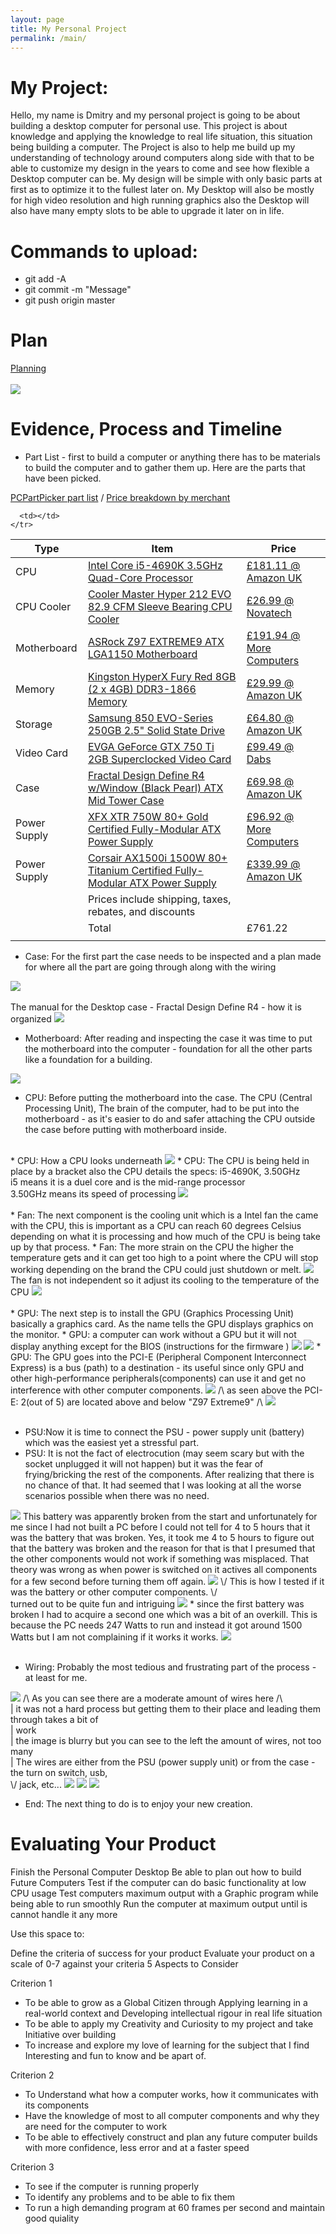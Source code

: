 ```yaml
---
layout: page
title: My Personal Project
permalink: /main/
---
```


# My Project:
Hello, my name is Dmitry and my personal project is going to be about building a desktop computer for personal use.
This project is about knowledge and applying the knowledge to real life situation, this situation being building a computer. The Project is also to help me build up my understanding of technology around computers along side with that to be able to customize my design in the years to come and see how flexible a Desktop computer can be. My design will be simple with only basic parts at first as to optimize it to the fullest later on. My Desktop will also be mostly for high video resolution and high running graphics also the Desktop will also have many empty slots to be able to upgrade it later on in life.


# Commands to upload:
* git add -A
* git commit -m "Message"
* git push origin master

# Plan
<a href="https://docs.google.com/document/d/1Q5sc9nASeDjAiL0NYgsWqgcm7UP-VyCEq-u_ditCe9M/edit">Planning</a>
<br><br>
<img src="/images/swag.jpg">

# Evidence, Process and Timeline
* Part List - first to build a computer or anything there has to be materials to build the computer and to gather them up. Here are the parts that have been picked.

<a href="http://uk.pcpartpicker.com/p/bwxCGX">PCPartPicker part list</a> / <a href="http://uk.pcpartpicker.com/p/bwxCGX/by_merchant/">Price breakdown by merchant</a>
<table class="pcpp-part-list">
  <thead>
    <tr>
      <th>Type</th>
      <th>Item</th>
      <th>Price</th>
    </tr>
  </thead>
  <tbody>
    <tr>
      <td class="pcpp-part-list-type">CPU</td>
      <td class="pcpp-part-list-item"><a href="http://uk.pcpartpicker.com/part/intel-cpu-bx80646i54690k">Intel Core i5-4690K 3.5GHz Quad-Core Processor</a></td>
      <td class="pcpp-part-list-price">
        <a href="http://uk.pcpartpicker.com/part/intel-cpu-bx80646i54690k">£181.11 @ Amazon UK</a>
      </td>
    </tr>
    <tr>
      <td class="pcpp-part-list-type">CPU Cooler</td>
      <td class="pcpp-part-list-item"><a href="http://uk.pcpartpicker.com/part/cooler-master-cpu-cooler-rr212e20pkr2">Cooler Master Hyper 212 EVO 82.9 CFM Sleeve Bearing CPU Cooler</a></td>
      <td class="pcpp-part-list-price">
        <a href="http://uk.pcpartpicker.com/part/cooler-master-cpu-cooler-rr212e20pkr2">£26.99 @ Novatech</a>
      </td>
    </tr>
    <tr>
      <td class="pcpp-part-list-type">Motherboard</td>
      <td class="pcpp-part-list-item"><a href="http://uk.pcpartpicker.com/part/asrock-motherboard-z97extreme9">ASRock Z97 EXTREME9 ATX LGA1150 Motherboard</a></td>
      <td class="pcpp-part-list-price">
        <a href="http://uk.pcpartpicker.com/part/asrock-motherboard-z97extreme9">£191.94 @ More Computers</a>
      </td>
    </tr>
    <tr>
      <td class="pcpp-part-list-type">Memory</td>
      <td class="pcpp-part-list-item"><a href="http://uk.pcpartpicker.com/part/kingston-memory-hx318c10frk28">Kingston HyperX Fury Red 8GB (2 x 4GB) DDR3-1866 Memory</a></td>
      <td class="pcpp-part-list-price">
        <a href="http://uk.pcpartpicker.com/part/kingston-memory-hx318c10frk28">£29.99 @ Amazon UK</a>
      </td>
    </tr>
    <tr>
      <td class="pcpp-part-list-type">Storage</td>
      <td class="pcpp-part-list-item"><a href="http://uk.pcpartpicker.com/part/samsung-internal-hard-drive-mz75e250bam">Samsung 850 EVO-Series 250GB 2.5" Solid State Drive</a></td>
      <td class="pcpp-part-list-price">
        <a href="http://uk.pcpartpicker.com/part/samsung-internal-hard-drive-mz75e250bam">£64.80 @ Amazon UK</a>
      </td>
    </tr>
    <tr>
      <td class="pcpp-part-list-type">Video Card</td>
      <td class="pcpp-part-list-item"><a href="http://uk.pcpartpicker.com/part/evga-video-card-02gp43753kr">EVGA GeForce GTX 750 Ti 2GB Superclocked Video Card</a></td>
      <td class="pcpp-part-list-price">
        <a href="http://uk.pcpartpicker.com/part/evga-video-card-02gp43753kr">£99.49 @ Dabs</a>
      </td>
    </tr>
    <tr>
      <td class="pcpp-part-list-type">Case</td>
      <td class="pcpp-part-list-item"><a href="http://uk.pcpartpicker.com/part/fractal-design-case-fdcadefr4blw">Fractal Design Define R4 w/Window (Black Pearl) ATX Mid Tower Case</a></td>
      <td class="pcpp-part-list-price">
        <a href="http://uk.pcpartpicker.com/part/fractal-design-case-fdcadefr4blw">£69.98 @ Amazon UK</a>
      </td>
    </tr>
    <tr>
      <td class="pcpp-part-list-type">Power Supply</td>
      <td class="pcpp-part-list-item"><a href="http://uk.pcpartpicker.com/part/xfx-power-supply-p1750bbefx">XFX XTR 750W 80+ Gold Certified Fully-Modular ATX Power Supply</a></td>
      <td class="pcpp-part-list-price">
        <a href="http://uk.pcpartpicker.com/part/xfx-power-supply-p1750bbefx">£96.92 @ More Computers</a>
      </td>
    </tr>
    <tr>
      <td class="pcpp-part-list-type">Power Supply</td>
      <td class="pcpp-part-list-item"><a href="http://uk.pcpartpicker.com/part/corsair-power-supply-cp9020057na">Corsair AX1500i 1500W 80+ Titanium Certified Fully-Modular ATX Power Supply</a></td>
      <td class="pcpp-part-list-price">
        <a href="http://uk.pcpartpicker.com/part/corsair-power-supply-cp9020057na">£339.99 @ Amazon UK</a>
      </td>
    </tr>
    <tr>
      <td></td>
      <td class="pcpp-part-list-price-note">Prices include shipping, taxes, rebates, and discounts</td>
      <td></td>
    </tr>
    <tr>
      <td></td>
      <td class="pcpp-part-list-total">Total</td>
      <td class="pcpp-part-list-total-price">£761.22</td>
    </tr>
    <tr>
      <td></td>

      <td></td>
    </tr>
  </tbody>
</table>

* Case: For the first part the case needs to be inspected and a plan made for where all the part are going through along with the wiring

<img src="/images/case.jpg">
<br><br>
The manual for the Desktop case - Fractal Design Define R4 - how it is organized
<img src="/images/case_diagram.jpg">

* Motherboard: After reading and inspecting the case it was time to put the motherboard into the computer - foundation for all the other parts like a foundation for a building.
<img src="/images/motherboard.jpg">

* CPU: Before putting the motherboard into the case. The CPU (Central Processing Unit), The brain of the computer, had to be put into the motherboard - as it's easier to do and safer attaching the CPU outside the case before putting with motherboard inside.
<br>
* CPU: How a CPU looks underneath
<img src="/images/cpu_1.jpg">
* CPU: The CPU is being held in place by a bracket also the CPU details the specs: i5-4690K, 3.50GHz
<br>
i5 means it is a duel core and is the mid-range processor
<br> 3.50GHz means its speed of processing  
<img src="/images/cpu_2.jpg">
<br><br>
* Fan: The next component is the cooling unit which is a Intel fan the came with the CPU, this is important as a CPU can reach 60 degrees Celsius depending on what it is processing and how much of the CPU is being take up by that process.
* Fan: The more strain on the CPU the higher the temperature gets and it can get too high to a point where the CPU will stop working depending on the brand the CPU could just shutdown or melt.
<img src="/images/fan_1.jpg">
The fan is not independent so it adjust its cooling to the temperature of the CPU
<img src="/images/fan_2.jpg">
<br><br>
* GPU: The next step is to install the GPU (Graphics Processing Unit) basically a graphics card. As the name tells the GPU displays graphics on the monitor.
* GPU: a computer can work without a GPU but it will not display anything except for the BIOS (instructions for the firmware )
<img src="/images/gpu_1.jpg">
<img src="/images/gpu_2.jpg">
* GPU: The GPU goes into the PCI-E (Peripheral Component Interconnect Express) is a bus (path) to a destination - its useful since only GPU and other high-performance peripherals(components) can use it and get no interference with other computer components.
<img src="/images/gpu_4.jpg">
/\ as seen above the PCI-E: 2(out of 5) are located above and below "Z97 Extreme9" /\
<img src="/images/gpu_5.jpg">
<br><br>

* PSU:Now it is time to connect the PSU - power supply unit (battery) which was the easiest yet a stressful part.
* PSU: It is not the fact of electrocution (may seem scary but with the socket unplugged it will not happen) but it was the fear of frying/bricking the rest of the components. After realizing that there is no chance of that. It had seemed that I was looking at all the worse scenarios possible when there was no need.
<img src="/images/pu_1.jpg">
This battery was apparently broken from the start and unfortunately for me since I had not built a PC before I could not tell for 4 to 5 hours that it was the battery that was broken. Yes, it took me 4 to 5 hours to figure out that the battery was broken and the reason for that is that I presumed that the other components would not work if something was misplaced. That theory was wrong as when power is switched on it actives all components for a few second before turning them off again.
<img src="/images/battery.jpg">
\/ This is how I tested if it was the battery or other computer components. \/
<br>
turned out to be quite fun and intriguing
<img src="/images/test_1.png">
* since the first battery was broken I had to acquire a second one which was a bit of an overkill. This is because the PC needs 247 Watts to run and instead it got around 1500 Watts but I am not complaining if it works it works.
<img src="/images/battery_2.jpg">
<br><br>

* Wiring: Probably the most tedious and frustrating part of the process - at least for me.
<img src="/images/wire_1.jpg">
/\ As you can see there are a moderate amount of wires here /\
<br>
| it was not a hard process but getting them to their place and leading them through takes a bit of
<br>
| work
<br>
| the image is blurry but you can see to the left the amount of wires, not too many
<br>
| The wires are either from the PSU (power supply unit) or from the case - the turn on switch, usb,
<br>
\/ jack, etc...
<img src="/images/wire_2.jpg">
<img src="/images/wire_4.jpg">
<img src="/images/wire_3.jpg">

* End: The next thing to do is to enjoy your new creation.

# Evaluating Your Product

Finish the Personal Computer Desktop
Be able to plan out how to build Future Computers
Test if the computer can do basic functionality at low CPU usage
Test computers maximum output with a Graphic program while being able to run smoothly
Run the computer at maximum output until is cannot handle it any more


Use this space to:

Define the criteria of success for your product
Evaluate your product on a scale of 0-7 against your criteria
5 Aspects to Consider

Criterion 1

* To be able to grow as a Global Citizen through Applying learning in a real-world context and Developing intellectual rigour in real life situation
* To be able to apply my Creativity and Curiosity to my project and take Initiative over building
* To increase and explore my love of learning for the subject that I find Interesting and fun to know and be apart of.

Criterion 2

* To Understand what how a computer works, how it communicates with its components
* Have the knowledge of most to all computer components and why they are need for the computer to work
* To be able to effectively construct and plan any future computer builds with more confidence, less error and at a faster speed

Criterion 3

* To see if the computer is running properly
* To identify any problems and to be able to fix them
* To run a high demanding program at 60 frames per second and maintain good quiality 
